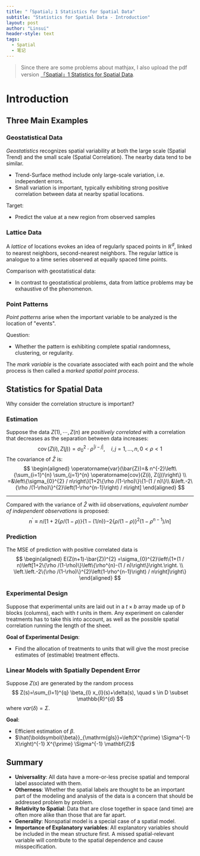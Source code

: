 ```yaml
---
title: "「Spatial」1 Statistics for Spatial Data"
subtitle: "Statistics for Spatial Data - Introduction"
layout: post
author: "Linsui"
header-style: text
tags:
  - Spatial
  - 笔记
---
```


> Since there are some problems about mathjax, I also upload the pdf version <a href="https://denglinsui.github.io/reading-note/pdf/Spatial/01.pdf" target="_blank">「Spatial」1 Statistics for Spatial Data</a>.

# Introduction

## Three Main Examples

### Geostatistical Data

*Geostatistics* recognizes spatial variability at both the large scale (Spatial Trend) and the small scale (Spatial Correlation).  The nearby data tend to be similar.

- Trend-Surface method include only large-scale variation, i.e. independent errors.
- Small variation is important, typically exhibiting strong positive correlation between data at nearby spatial locations.

Target:

- Predict the value at a new region from observed samples  

### Lattice Data

A *lattice* of locations evokes an idea of regularly spaced points in $\mathbb{R}^d$, linked to nearest neighbors, second-nearest neighbors. The regular lattice is analogue to a time series observed at equally spaced time points.

Comparison with geostatistical data:

- In contrast to geostatistical problems, data from lattice problems may be exhaustive of the phenomenon.  

### Point Patterns

*Point patterns* arise when the important variable to be analyzed is the location of "events".   

Question:

- Whether the pattern is exhibiting complete spatial randomness, clustering, or regularity.  

The *mark variable* is the covariate associated with each point and the whole process is then called a *marked spatial point process*.  

## Statistics for Spatial Data

Why consider the correlation structure is important? 

### Estimation

Suppose the data $Z(1),\cdots,Z(n)$ are *positively correlated* with a correlation that decreases as the separation between data increases:  
$$
\operatorname{cov}(Z(i), Z(j))=\sigma_{0}^{2} \cdot \rho^{|i-j|}, \quad i, j=1, \ldots, n, 0<\rho<1
$$
The covariance of $\bar{Z}$ is:
$$
\begin{aligned}
\operatorname{var}(\bar{Z})=& n^{-2}\left\{\sum_{i=1}^{n} \sum_{j=1}^{n} \operatorname{cov}(Z(i), Z(j))\right\} \\
=&\left\{\sigma_{0}^{2} / n\right\}[1+2\{\rho /(1-\rho)\}\{1-(1 / n)\}\\
&\left.-2\{\rho /(1-\rho)\}^{2}\left(1-\rho^{n-1}\right) / n\right]
\end{aligned}
$$

****

Compared with the variance of $\bar{Z}$ with iid observations, *equivalent number of independent observations* is proposed:
$$
n^{\prime} \equiv n /[1+2\{\rho /(1-\rho)\}\{1-(1 / n)\}\left.-2\{\rho /(1-\rho)\}^{2}\left(1-\rho^{n-1}\right) / n\right]
$$

### Prediction

The MSE of prediction with positive correlated data is
$$
\begin{aligned}
E(Z(n+1)-\bar{Z})^{2}
=\sigma_{0}^{2}\left\{1+(1 / n)\left[1+2\{\rho /(1-\rho)\}\left\{\rho^{n}-(1 / n)\right\}\right.\right. \\
\left.\left.-2\{\rho /(1-\rho)\}^{2}\left(1-\rho^{n-1}\right) / n\right]\right\}
\end{aligned}
$$

### Experimental Design

Suppose that experimental units are laid out in a $t\times b$ array made up of $b$ blocks (columns), each with $t$ units in them.  Any experiment on calender treatments has to take this into account, as well as the possible spatial correlation running the length of the sheet.  

**Goal of Experimental Design**:

- Find the allocation of treatments to units that will give the most precise estimates of (estimable) treatment effects.   

### Linear Models with Spatially Dependent Error  

Suppose $Z(s)$ are generated by the random process
$$
Z(s)=\sum_{l=1}^{q} \beta_{l} x_{l}(s)+\delta(s), \quad s \in D \subset \mathbb{R}^{d}
$$
where $var(\delta)=\Sigma$.

**Goal**:

- Efficient estimation of $\beta$.   
- $\hat{\boldsymbol{\beta}}_{\mathrm{gls}}=\left(X^{\prime} \Sigma^{-1} X\right)^{-1} X^{\prime} \Sigma^{-1} \mathbf{Z}$

## Summary

- **Universality**: All data have a more-or-less precise spatial and temporal label associated with them.   
- **Otherness**: Whether the spatial labels are thought to be an important part of the modeling and analysis of the data is a concern that should be addressed problem by problem.  
- **Relativity to Spatial**: Data that are close together in space (and time) are often more alike than those that are far apart.  
- **Generality**: Nonspatial model is a special case of a spatial model.
- **Importance of Explanatory variables**: All explanatory variables should be included in the mean structure first. A missed spatial-relevant variable will contribute to the spatial dependence and cause misspecification. 